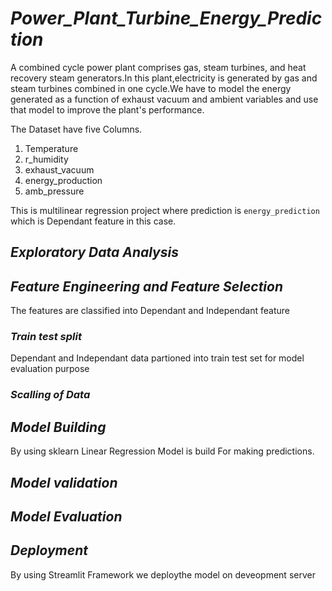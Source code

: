 # ***Power_Plant_Turbine_Energy_Prediction***

A combined cycle power plant comprises gas, steam turbines, and heat recovery steam generators.In this plant,electricity is generated by gas and steam turbines combined in one cycle.We have to model the energy generated as a function of exhaust vacuum and ambient variables and use that model to improve the plant's performance.

The Dataset have five Columns.

1. Temperature
2. r_humidity
3. exhaust_vacuum
4. energy_production
5. amb_pressure

This is multilinear regression project where prediction is `energy_prediction` which is Dependant feature in this case.

## ***Exploratory Data Analysis***



## ***Feature Engineering and Feature Selection***

The features are classified into Dependant and Independant feature

### ***Train test split***

Dependant and Independant data partioned into train test set for model evaluation purpose

### ***Scalling of Data***


## ***Model Building***

By using sklearn Linear Regression Model is build For making predictions.

## ***Model validation***


## ***Model Evaluation***


## ***Deployment***
By using Streamlit Framework we deploythe model on deveopment server